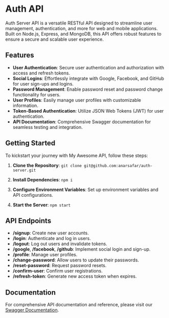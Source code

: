 # Auth API

Auth Server API is a versatile RESTful API designed to streamline user management, authentication, and more for web and mobile applications. Built on Node.js, Express, and MongoDB, this API offers robust features to ensure a secure and scalable user experience.

## Features

- **User Authentication**: Secure user authentication and authorization with access and refresh tokens.
- **Social Logins**: Effortlessly integrate with Google, Facebook, and GitHub for user sign-ups and logins.
- **Password Management**: Enable password reset and password change functionality for users.
- **User Profiles**: Easily manage user profiles with customizable information.
- **Token-Based Authentication**: Utilize JSON Web Tokens (JWT) for user authentication.
- **API Documentation**: Comprehensive Swagger documentation for seamless testing and integration.

## Getting Started

To kickstart your journey with My Awesome API, follow these steps:

1. **Clone the Repository**: `git clone git@github.com:anarsafar/auth-server.git`

2. **Install Dependencies**: `npm i`

3. **Configure Environment Variables**: Set up environment variables and API configurations.

4. **Start the Server**: `npm start`

## API Endpoints

- **/signup**: Create new user accounts.
- **/login**: Authenticate and log in users.
- **/logout**: Log out users and invalidate tokens.
- **/google**, **/facebook**, **/github**: Implement social login and sign-up.
- **/profile**: Manage user profiles.
- **/change-password**: Allow users to update their passwords.
- **/reset-password**: Request password resets.
- **/confirm-user**: Confirm user registrations.
- **/refresh-token**: Generate new access token when expires.

## Documentation

For comprehensive API documentation and reference, please visit our [Swagger Documentation](https://auth-server-iv8b.onrender.com/api-docs/).